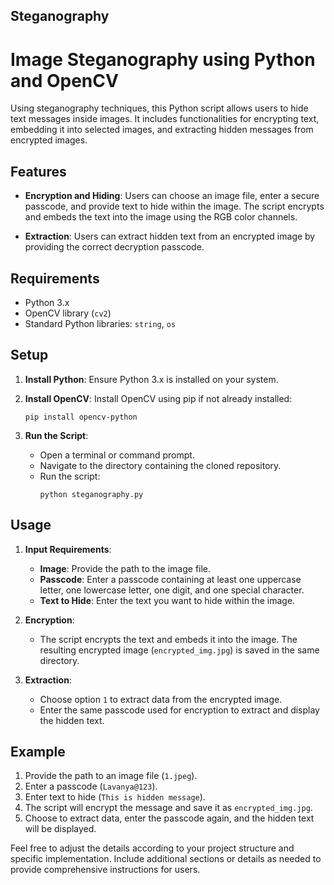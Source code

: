 ## Steganography

# Image Steganography using Python and OpenCV

Using steganography techniques, this Python script allows users to hide text messages inside images. It includes functionalities for encrypting text, embedding it into selected images, and extracting hidden messages from encrypted images.

## Features

- **Encryption and Hiding**: Users can choose an image file, enter a secure passcode, and provide text to hide within the image. The script encrypts and embeds the text into the image using the RGB color channels.
  
- **Extraction**: Users can extract hidden text from an encrypted image by providing the correct decryption passcode.

## Requirements

- Python 3.x
- OpenCV library (`cv2`)
- Standard Python libraries: `string`, `os`

## Setup

1. **Install Python**: Ensure Python 3.x is installed on your system.
   
2. **Install OpenCV**: Install OpenCV using pip if not already installed:
   ```
   pip install opencv-python
   ```


3. **Run the Script**:
   - Open a terminal or command prompt.
   - Navigate to the directory containing the cloned repository.
   - Run the script:
     ```
     python steganography.py
     ```

## Usage

1. **Input Requirements**:
   - **Image**: Provide the path to the image file.
   - **Passcode**: Enter a passcode containing at least one uppercase letter, one lowercase letter, one digit, and one special character.
   - **Text to Hide**: Enter the text you want to hide within the image.

2. **Encryption**:
   - The script encrypts the text and embeds it into the image. The resulting encrypted image (`encrypted_img.jpg`) is saved in the same directory.

3. **Extraction**:
   - Choose option `1` to extract data from the encrypted image.
   - Enter the same passcode used for encryption to extract and display the hidden text.

## Example

1. Provide the path to an image file (`1.jpeg`).
2. Enter a passcode (`Lavanya@123`).
3. Enter text to hide (`This is hidden message`).
4. The script will encrypt the message and save it as `encrypted_img.jpg`.
5. Choose to extract data, enter the passcode again, and the hidden text will be displayed.



Feel free to adjust the details according to your project structure and specific implementation. Include additional sections or details as needed to provide comprehensive instructions for users.

